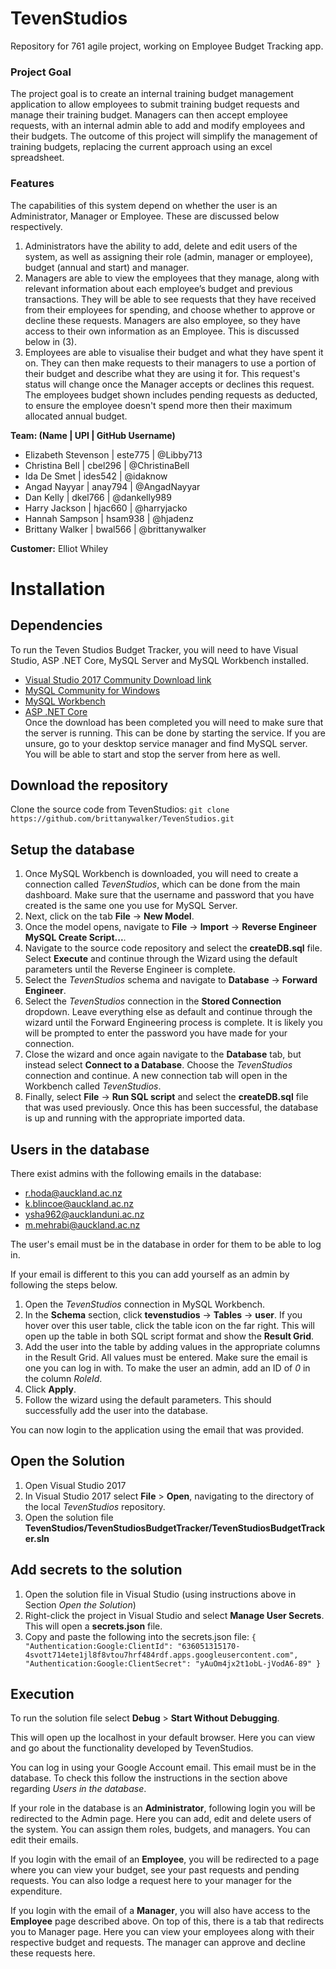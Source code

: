 # TevenStudios
Repository for 761 agile project, working on Employee Budget Tracking app.

### Project Goal

The project goal is to create an internal training budget management application to allow employees to submit training budget requests and manage their training budget. Managers can then accept employee requests, with an internal admin able to add and modify employees and their budgets. The outcome of this project will simplify the management of training budgets, replacing the current approach using an excel spreadsheet.

### Features

The capabilities of this system depend on whether the user is an Administrator, Manager or Employee. These are discussed below respectively.

1. Administrators have the ability to add, delete and edit users of the system, as well as assigning their role (admin, manager or employee), budget (annual and start) and manager.
2. Managers are able to view the employees that they manage, along with relevant information about each employee’s budget and previous transactions. They will be able to see requests that they have received from their employees for spending, and choose whether to approve or decline these requests. Managers are also employee, so they have access to their own information as an Employee. This is discussed below in (3).
3. Employees are able to visualise their budget and what they have spent it on. They can then make requests to their managers to use a portion of their budget and describe what they are using it for. This request's status will change once the Manager accepts or declines this request. The employees budget shown includes pending requests as deducted, to ensure the employee doesn't spend more then their maximum allocated annual budget.

**Team: (Name | UPI | GitHub Username)**
* Elizabeth Stevenson | este775 | @Libby713
* Christina Bell | cbel296 | @ChristinaBell
* Ida De Smet | ides542 | @idaknow
* Angad Nayyar | anay794 | @AngadNayyar
* Dan Kelly | dkel766 | @dankelly989
* Harry Jackson | hjac660 | @harryjacko
* Hannah Sampson | hsam938 | @hjadenz
* Brittany Walker | bwal566 | @brittanywalker

**Customer:** Elliot Whiley

# Installation

## Dependencies
To run the Teven Studios Budget Tracker, you will need to have Visual Studio, ASP .NET Core, MySQL Server and MySQL Workbench installed.

* [Visual Studio 2017 Community Download link](https://www.visualstudio.com/downloads/)
* [MySQL Community for Windows](https://dev.mysql.com/downloads/windows/installer/)
* [MySQL Workbench](https://dev.mysql.com/downloads/workbench/)
* [ASP .NET Core](https://www.microsoft.com/net/core#windowscmd) <br />
Once the download has been completed you will need to make sure that the server is running. This can be done by starting the service. If you are unsure, go to your desktop service manager and find MySQL server. You will be able to start and stop the server from here as well.

## Download the repository

Clone the source code from TevenStudios: `git clone https://github.com/brittanywalker/TevenStudios.git`

## Setup the database

1. Once MySQL Workbench is downloaded, you will need to create a connection called _TevenStudios_, which can be done from the main dashboard. Make sure that the username and password that you have created is the same one you use for MySQL Server.
2. Next, click on the tab **File** -> **New Model**.
3. Once the model opens, navigate to **File** -> **Import** -> **Reverse Engineer MySQL Create Script...**.
4. Navigate to the source code repository and select the **createDB.sql** file. Select **Execute** and continue through the Wizard using the default parameters until the Reverse Engineer is complete.
5. Select the _TevenStudios_ schema and navigate to **Database** -> **Forward Engineer**.
6. Select the _TevenStudios_ connection in the **Stored Connection** dropdown. Leave everything else as default and continue through the wizard until the Forward Engineering process is complete. It is likely you will be prompted to enter the password you have made for your connection.
7. Close the wizard and once again navigate to the **Database** tab, but instead select **Connect to a Database**. Choose the _TevenStudios_ connection and continue. A new connection tab will open in the Workbench called _TevenStudios_.
6. Finally, select **File** -> **Run SQL script** and select the **createDB.sql** file that was used previously. Once this has been successful, the database is up and running with the appropriate imported data.

## Users in the database

There exist admins with the following emails in the database:
* r.hoda@auckland.ac.nz
* k.blincoe@auckland.ac.nz
* ysha962@aucklanduni.ac.nz
* m.mehrabi@auckland.ac.nz

The user's email must be in the database in order for them to be able to log in.

If your email is different to this you can add yourself as an admin by following the steps below.

1. Open the _TevenStudios_ connection in MySQL Workbench.
2. In the **Schema** section, click **tevenstudios** -> **Tables** -> **user**. If you hover over this user table, click the table icon on the far right. This will open up the table in both SQL script format and show the **Result Grid**.
3. Add the user into the table by adding values in the appropriate columns in the Result Grid. All values must be entered. Make sure the email is one you can log in with. To make the user an admin, add an ID of _0_ in the column _RoleId_.
4. Click **Apply**.
5. Follow the wizard using the default parameters. This should successfully add the user into the database.

You can now login to the application using the email that was provided.

## Open the Solution

1. Open Visual Studio 2017
2. In Visual Studio 2017 select **File** > **Open**, navigating to the directory of the local _TevenStudios_ repository.
3. Open the solution file **TevenStudios/TevenStudiosBudgetTracker/TevenStudiosBudgetTracker.sln**

## Add secrets to the solution

1. Open the solution file in Visual Studio (using instructions above in Section _Open the Solution_)
2. Right-click the project in Visual Studio and select **Manage User Secrets**. This will open a **secrets.json** file.
3. Copy and paste the following into the secrets.json file: `{
   "Authentication:Google:ClientId": "636051315170-4svott714ete1jl8f8vtou7hrf484rdf.apps.googleusercontent.com",
   "Authentication:Google:ClientSecret": "yAuOm4jx2t1obL-jVodA6-89"
}`

## Execution

To run the solution file select **Debug** > **Start Without Debugging**.

This will open up the localhost in your default browser. Here you can view and go about the functionality developed by TevenStudios.

You can log in using your Google Account email. This email must be in the database. To check this follow the instructions in the section above regarding _Users in the database_.

If your role in the database is an **Administrator**, following login you will be redirected to the Admin page. Here you can add, edit and delete users of the system. You can assign them roles, budgets, and managers. You can edit their emails.

If you login with the email of an **Employee**, you will be redirected to a page where you can view your budget, see your past requests and pending requests. You can also lodge a request here to your manager for the expenditure.

If you login with the email of a **Manager**, you will also have access to the **Employee** page described above. On top of this, there is a tab that redirects you to Manager page. Here you can view your employees along with their respective budget and requests. The manager can approve and decline these requests here.
